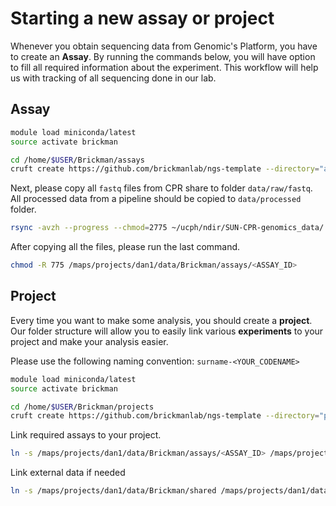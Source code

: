 # Starting a new assay or project

Whenever you obtain sequencing data from Genomic's Platform, you have to
create an **Assay**. By running the commands below, you will have option to
fill all required information about the experiment. This workflow will help
us with tracking of all sequencing done in our lab.

## Assay

```bash
module load miniconda/latest
source activate brickman

cd /home/$USER/Brickman/assays
cruft create https://github.com/brickmanlab/ngs-template --directory="assay"
```

Next, please copy all `fastq` files from CPR share to folder `data/raw/fastq`.
All processed data from a pipeline should be copied to `data/processed` folder.

```bash
rsync -avzh --progress --chmod=2775 ~/ucph/ndir/SUN-CPR-genomics_data/... <ASSAY_ID>/data/raw/fastq
```

After copying all the files, please run the last command.

```bash
chmod -R 775 /maps/projects/dan1/data/Brickman/assays/<ASSAY_ID>
```

## Project

Every time you want to make some analysis, you should create a **project**. Our
folder structure will allow you to easily link various **experiments** to your
project and make your analysis easier.

Please use the following naming convention: `surname-<YOUR_CODENAME>`

```bash
module load miniconda/latest
source activate brickman

cd /home/$USER/Brickman/projects
cruft create https://github.com/brickmanlab/ngs-template --directory="project"
```

Link required assays to your project.

```bash
ln -s /maps/projects/dan1/data/Brickman/assays/<ASSAY_ID> /maps/projects/dan1/data/Brickman/projects/<PROJECT_ID>/data/assays/
```

Link external data if needed

```bash
ln -s /maps/projects/dan1/data/Brickman/shared /maps/projects/dan1/data/Brickman/projects/<PROJECT_ID>/data/external/
```
